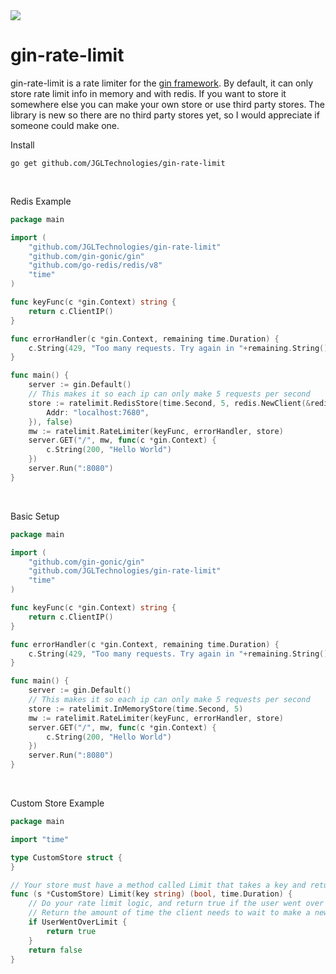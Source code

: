 <a href="https://jgltechnologies.com/discord">
<img src="https://discord.com/api/guilds/844418702430175272/embed.png">
</a>

# gin-rate-limit

gin-rate-limit is a rate limiter for the <a href="https://github.com/gin-gonic/gin">gin framework</a>. By default, it can
only store rate limit info in memory and with redis. If you want to store it somewhere else you can make your own store
or use third party stores. The library is new so there are no third party stores yet, so I would appreciate if someone
could make one.

Install

 ```shell
 go get github.com/JGLTechnologies/gin-rate-limit
```

<br>

Redis Example

```go
package main

import (
	"github.com/JGLTechnologies/gin-rate-limit"
	"github.com/gin-gonic/gin"
	"github.com/go-redis/redis/v8"
	"time"
)

func keyFunc(c *gin.Context) string {
	return c.ClientIP()
}

func errorHandler(c *gin.Context, remaining time.Duration) {
	c.String(429, "Too many requests. Try again in "+remaining.String())
}

func main() {
	server := gin.Default()
	// This makes it so each ip can only make 5 requests per second
	store := ratelimit.RedisStore(time.Second, 5, redis.NewClient(&redis.Options{
		Addr: "localhost:7680",
	}), false)
	mw := ratelimit.RateLimiter(keyFunc, errorHandler, store)
	server.GET("/", mw, func(c *gin.Context) {
		c.String(200, "Hello World")
	})
	server.Run(":8080")
}
```

<br>

Basic Setup

```go
package main

import (
	"github.com/gin-gonic/gin"
	"github.com/JGLTechnologies/gin-rate-limit"
	"time"
)

func keyFunc(c *gin.Context) string {
	return c.ClientIP()
}

func errorHandler(c *gin.Context, remaining time.Duration) {
	c.String(429, "Too many requests. Try again in "+remaining.String())
}

func main() {
	server := gin.Default()
	// This makes it so each ip can only make 5 requests per second
	store := ratelimit.InMemoryStore(time.Second, 5)
	mw := ratelimit.RateLimiter(keyFunc, errorHandler, store)
	server.GET("/", mw, func(c *gin.Context) {
		c.String(200, "Hello World")
	})
	server.Run(":8080")
}
```

<br>

Custom Store Example

```go
package main

import "time"

type CustomStore struct {
}

// Your store must have a method called Limit that takes a key and returns a bool
func (s *CustomStore) Limit(key string) (bool, time.Duration) {
	// Do your rate limit logic, and return true if the user went over the rate limit, otherwise return false
	// Return the amount of time the client needs to wait to make a new request
	if UserWentOverLimit {
		return true
	}
	return false
}
```
